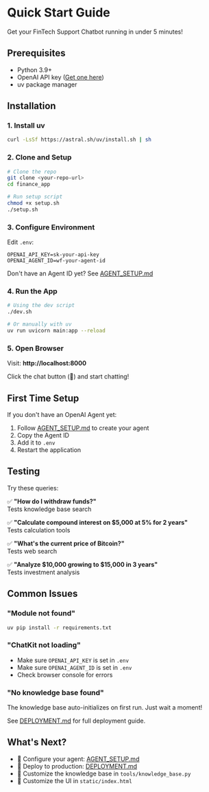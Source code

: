 # Quick Start Guide

Get your FinTech Support Chatbot running in under 5 minutes!

## Prerequisites

- Python 3.9+
- OpenAI API key ([Get one here](https://platform.openai.com/api-keys))
- uv package manager

## Installation

### 1. Install uv

```bash
curl -LsSf https://astral.sh/uv/install.sh | sh
```

### 2. Clone and Setup

```bash
# Clone the repo
git clone <your-repo-url>
cd finance_app

# Run setup script
chmod +x setup.sh
./setup.sh
```

### 3. Configure Environment

Edit `.env`:
```env
OPENAI_API_KEY=sk-your-api-key
OPENAI_AGENT_ID=wf-your-agent-id
```

Don't have an Agent ID yet? See [AGENT_SETUP.md](AGENT_SETUP.md)

### 4. Run the App

```bash
# Using the dev script
./dev.sh

# Or manually with uv
uv run uvicorn main:app --reload
```

### 5. Open Browser

Visit: **http://localhost:8000**

Click the chat button (💬) and start chatting!

## First Time Setup

If you don't have an OpenAI Agent yet:

1. Follow [AGENT_SETUP.md](AGENT_SETUP.md) to create your agent
2. Copy the Agent ID
3. Add it to `.env`
4. Restart the application

## Testing

Try these queries:

✅ **"How do I withdraw funds?"**  
Tests knowledge base search

✅ **"Calculate compound interest on $5,000 at 5% for 2 years"**  
Tests calculation tools

✅ **"What's the current price of Bitcoin?"**  
Tests web search

✅ **"Analyze $10,000 growing to $15,000 in 3 years"**  
Tests investment analysis

## Common Issues

### "Module not found"
```bash
uv pip install -r requirements.txt
```

### "ChatKit not loading"
- Make sure `OPENAI_API_KEY` is set in `.env`
- Make sure `OPENAI_AGENT_ID` is set in `.env`
- Check browser console for errors

### "No knowledge base found"
The knowledge base auto-initializes on first run. Just wait a moment!


See [DEPLOYMENT.md](DEPLOYMENT.md) for full deployment guide.

## What's Next?

- 🤖 Configure your agent: [AGENT_SETUP.md](AGENT_SETUP.md)
- 🚀 Deploy to production: [DEPLOYMENT.md](DEPLOYMENT.md)
- 🔧 Customize the knowledge base in `tools/knowledge_base.py`
- 🎨 Customize the UI in `static/index.html`




